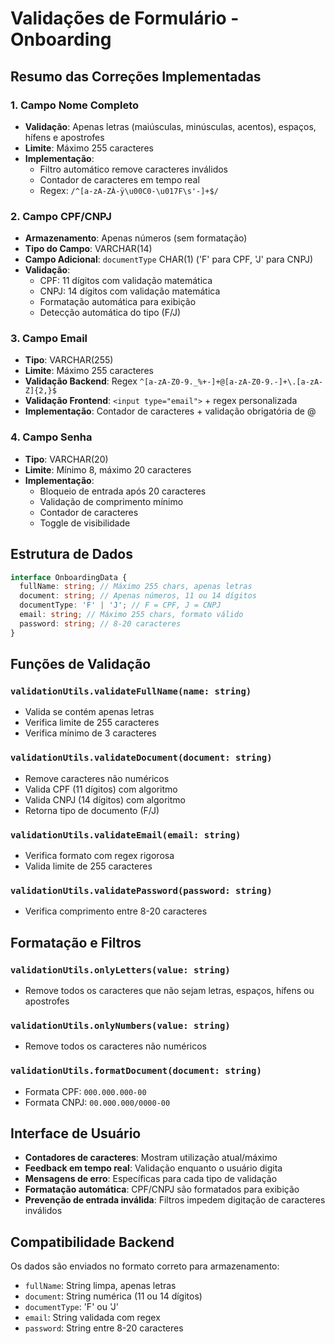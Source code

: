 # Validações de Formulário - Onboarding

## Resumo das Correções Implementadas

### 1. Campo Nome Completo

- **Validação**: Apenas letras (maiúsculas, minúsculas, acentos), espaços, hífens e apostrofes
- **Limite**: Máximo 255 caracteres
- **Implementação**:
  - Filtro automático remove caracteres inválidos
  - Contador de caracteres em tempo real
  - Regex: `/^[a-zA-ZÀ-ÿ\u00C0-\u017F\s'-]+$/`

### 2. Campo CPF/CNPJ

- **Armazenamento**: Apenas números (sem formatação)
- **Tipo do Campo**: VARCHAR(14)
- **Campo Adicional**: `documentType` CHAR(1) ('F' para CPF, 'J' para CNPJ)
- **Validação**:
  - CPF: 11 dígitos com validação matemática
  - CNPJ: 14 dígitos com validação matemática
  - Formatação automática para exibição
  - Detecção automática do tipo (F/J)

### 3. Campo Email

- **Tipo**: VARCHAR(255)
- **Limite**: Máximo 255 caracteres
- **Validação Backend**: Regex `^[a-zA-Z0-9._%+-]+@[a-zA-Z0-9.-]+\.[a-zA-Z]{2,}$`
- **Validação Frontend**: `<input type="email">` + regex personalizada
- **Implementação**: Contador de caracteres + validação obrigatória de @

### 4. Campo Senha

- **Tipo**: VARCHAR(20)
- **Limite**: Mínimo 8, máximo 20 caracteres
- **Implementação**:
  - Bloqueio de entrada após 20 caracteres
  - Validação de comprimento mínimo
  - Contador de caracteres
  - Toggle de visibilidade

## Estrutura de Dados

```typescript
interface OnboardingData {
  fullName: string; // Máximo 255 chars, apenas letras
  document: string; // Apenas números, 11 ou 14 dígitos
  documentType: 'F' | 'J'; // F = CPF, J = CNPJ
  email: string; // Máximo 255 chars, formato válido
  password: string; // 8-20 caracteres
}
```

## Funções de Validação

### `validationUtils.validateFullName(name: string)`

- Valida se contém apenas letras
- Verifica limite de 255 caracteres
- Verifica mínimo de 3 caracteres

### `validationUtils.validateDocument(document: string)`

- Remove caracteres não numéricos
- Valida CPF (11 dígitos) com algoritmo
- Valida CNPJ (14 dígitos) com algoritmo
- Retorna tipo de documento (F/J)

### `validationUtils.validateEmail(email: string)`

- Verifica formato com regex rigorosa
- Valida limite de 255 caracteres

### `validationUtils.validatePassword(password: string)`

- Verifica comprimento entre 8-20 caracteres

## Formatação e Filtros

### `validationUtils.onlyLetters(value: string)`

- Remove todos os caracteres que não sejam letras, espaços, hífens ou apostrofes

### `validationUtils.onlyNumbers(value: string)`

- Remove todos os caracteres não numéricos

### `validationUtils.formatDocument(document: string)`

- Formata CPF: `000.000.000-00`
- Formata CNPJ: `00.000.000/0000-00`

## Interface de Usuário

- **Contadores de caracteres**: Mostram utilização atual/máximo
- **Feedback em tempo real**: Validação enquanto o usuário digita
- **Mensagens de erro**: Específicas para cada tipo de validação
- **Formatação automática**: CPF/CNPJ são formatados para exibição
- **Prevenção de entrada inválida**: Filtros impedem digitação de caracteres inválidos

## Compatibilidade Backend

Os dados são enviados no formato correto para armazenamento:

- `fullName`: String limpa, apenas letras
- `document`: String numérica (11 ou 14 dígitos)
- `documentType`: 'F' ou 'J'
- `email`: String validada com regex
- `password`: String entre 8-20 caracteres
